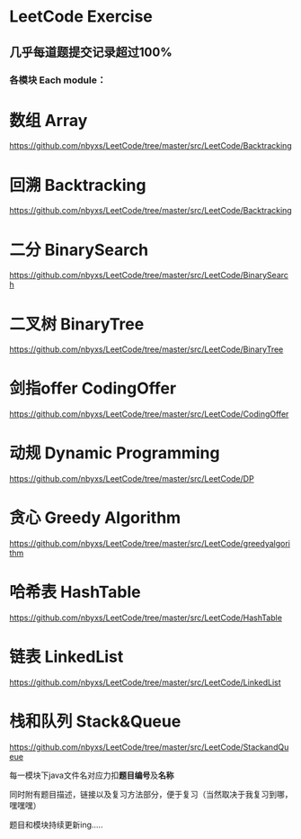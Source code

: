 # LeetCode Exercise


## 几乎每道题提交记录超过**100%**
### 各模块 Each module：

# 数组 Array

https://github.com/nbyxs/LeetCode/tree/master/src/LeetCode/Backtracking

# 回溯 Backtracking

https://github.com/nbyxs/LeetCode/tree/master/src/LeetCode/Backtracking

# 二分 BinarySearch

https://github.com/nbyxs/LeetCode/tree/master/src/LeetCode/BinarySearch

# 二叉树 BinaryTree

https://github.com/nbyxs/LeetCode/tree/master/src/LeetCode/BinaryTree

# 剑指offer CodingOffer

https://github.com/nbyxs/LeetCode/tree/master/src/LeetCode/CodingOffer

# 动规 Dynamic Programming

https://github.com/nbyxs/LeetCode/tree/master/src/LeetCode/DP

# 贪心 Greedy Algorithm

https://github.com/nbyxs/LeetCode/tree/master/src/LeetCode/greedyalgorithm

# 哈希表 HashTable

https://github.com/nbyxs/LeetCode/tree/master/src/LeetCode/HashTable

# 链表 LinkedList

https://github.com/nbyxs/LeetCode/tree/master/src/LeetCode/LinkedList

# 栈和队列 Stack&Queue

https://github.com/nbyxs/LeetCode/tree/master/src/LeetCode/StackandQueue

每一模块下java文件名对应力扣**题目编号**及**名称**

同时附有题目描述，链接以及复习方法部分，便于复习（当然取决于我复习到哪，嘿嘿嘿）

题目和模块持续更新ing.....
